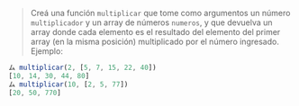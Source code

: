 > Creá una función `multiplicar` que tome como argumentos un número `multiplicador` y un array de números `numeros`, y que devuelva un array donde cada elemento es el resultado del elemento del primer array (en la misma posición) multiplicado por el número ingresado. Ejemplo:
>
```javascript
ム multiplicar(2, [5, 7, 15, 22, 40])
[10, 14, 30, 44, 80]
ム multiplicar(10, [2, 5, 77])
[20, 50, 770]
```